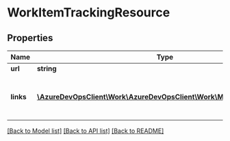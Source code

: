 # WorkItemTrackingResource

## Properties
Name | Type | Description | Notes
------------ | ------------- | ------------- | -------------
**url** | **string** |  | [optional] 
**links** | [**\AzureDevOpsClient\Work\AzureDevOpsClient\Work\Model\ReferenceLinks**](ReferenceLinks.md) | Link references to related REST resources. | [optional] 

[[Back to Model list]](../README.md#documentation-for-models) [[Back to API list]](../README.md#documentation-for-api-endpoints) [[Back to README]](../README.md)


